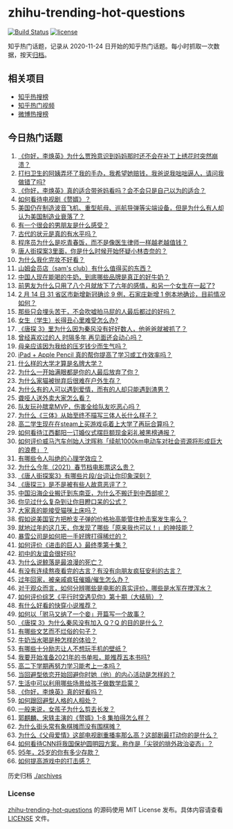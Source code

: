 # zhihu-trending-hot-questions

[![Build Status](https://github.com/justjavac/zhihu-trending-hot-questions/workflows/ci/badge.svg?branch=master)](https://github.com/justjavac/zhihu-trending-hot-questions/actions)
[![license](https://img.shields.io/github/license/justjavac/zhihu-trending-hot-questions)](https://github.com/justjavac/zhihu-trending-hot-questions/blob/master/LICENSE)

知乎热门话题，记录从 2020-11-24 日开始的知乎热门话题。每小时抓取一次数据，按天[归档](./archives)。

## 相关项目

- [知乎热搜榜](https://github.com/justjavac/zhihu-trending-top-search)
- [知乎热门视频](https://github.com/justjavac/zhihu-trending-hot-video)
- [微博热搜榜](https://github.com/justjavac/weibo-trending-hot-search)

## 今日热门话题

<!-- BEGIN -->
<!-- 最后更新时间 Tue Feb 16 2021 08:02:55 GMT+0800 (CST) -->
1. [《你好，李焕英》为什么贾玲意识到妈妈那时还不会在补丁上绣花时突然崩溃？](https://www.zhihu.com/question/444267187)
1. [打扫卫生的阿姨弄坏了我的手办，我希望她赔钱，我爸说我咄咄逼人，请问我做错了吗?](https://www.zhihu.com/question/442756818)
1. [《你好，李焕英》真的适合带爸妈看吗？会不会只是自己以为的适合？](https://www.zhihu.com/question/444136127)
1. [如何看待电视剧《赘婿》？](https://www.zhihu.com/question/444425031)
1. [美国仍在制造波音飞机、重型航母、巡航导弹等尖端设备，但是为什么有人却认为美国制造业衰落了？](https://www.zhihu.com/question/443912700)
1. [有一个很会的男朋友是什么感受？](https://www.zhihu.com/question/391872560)
1. [古代的状元是真的有水平吗？](https://www.zhihu.com/question/427239644)
1. [程序员为什么是吃青春饭，而不是像医生律师一样越老越值钱？](https://www.zhihu.com/question/444102247)
1. [唐人街探案3里面，你是什么时候开始怀疑小林杏奈的？](https://www.zhihu.com/question/444524753)
1. [为什么我化完妆不好看？](https://www.zhihu.com/question/442640081)
1. [山姆会员店（sam's club）有什么值得买的东西？](https://www.zhihu.com/question/58897556)
1. [中国人现在能喝的牛奶，到底哪些品牌是真正的好牛奶？](https://www.zhihu.com/question/406534691)
1. [前男友为什么只用了八个月就放下了六年的感情，和另一个女生在一起了?](https://www.zhihu.com/question/437014772)
1. [2 月 14 日 31 省区市新增新冠确诊 9 例，石家庄新增 1 例本地确诊，目前情况如何？](https://www.zhihu.com/question/444499185)
1. [那些只会埋头苦干，不会吹嘘拍马屁的人最后都过的好吗？](https://www.zhihu.com/question/443803778)
1. [女生（学生）长得丑心里难受怎么办?](https://www.zhihu.com/question/444280529)
1. [《唐探 3》里为什么因为秦风没有好好数人，他爸爸就被抓了？](https://www.zhihu.com/question/444120794)
1. [曾经喜欢过的人  时隔多年  再见面还会动心吗？](https://www.zhihu.com/question/436416189)
1. [母亲应该因为我给的压岁钱少而生气吗？](https://www.zhihu.com/question/444206266)
1. [iPad + Apple Pencil 真的帮你提高了学习或工作效率吗？](https://www.zhihu.com/question/319011403)
1. [什么样的大学才算是名牌大学？](https://www.zhihu.com/question/440362268)
1. [为什么一开始满眼都是你的人最后放弃了你？](https://www.zhihu.com/question/437654996)
1. [为什么家猫被抛弃后很难在户外生存？](https://www.zhihu.com/question/430534419)
1. [为什么有的人可以遇到爱情，而有的人却只能遇到渣男？](https://www.zhihu.com/question/363549975)
1. [聋哑人送外卖大家怎么看？](https://www.zhihu.com/question/68568499)
1. [队友玩孙膑拿MVP，伤害全给队友吃恶心吗？](https://www.zhihu.com/question/444126709)
1. [为什么《三体》从始至终不描写三体人长什么样子？](https://www.zhihu.com/question/443422202)
1. [高二学生现在在steam上买游戏屯着上大学了再玩合算吗？](https://www.zhihu.com/question/437333279)
1. [如何看待江西鄱阳一订婚仪式摆巨额现金彩礼被黑榜通报？](https://www.zhihu.com/question/444525387)
1. [如何评价威马汽车创始人沈晖称「续航1000km电动车对社会资源将形成巨大的浪费」？](https://www.zhihu.com/question/440106593)
1. [有哪些令人叫绝的心理学效应？](https://www.zhihu.com/question/20357247)
1. [为什么今年（2021）春节档电影票这么贵？](https://www.zhihu.com/question/442391364)
1. [《唐人街探案3》有哪些片段/台词让你印象深刻？](https://www.zhihu.com/question/443946941)
1. [《唐探三》是不是被有些人故意恶评了？](https://www.zhihu.com/question/444157762)
1. [中国沿海企业搬迁到东南亚，为什么不搬迁到中西部呢？](https://www.zhihu.com/question/443763482)
1. [你见过什么复杂到让你目瞪口呆的公式？](https://www.zhihu.com/question/314444749)
1. [大家真的能接受猫咪上床吗？](https://www.zhihu.com/question/442904528)
1. [假如说美国官方把枪支子弹的价格抬高能管住枪击案发生率么？](https://www.zhihu.com/question/443399024)
1. [就地过年的这几天，你发现了哪些「原来我也可以！」的神技能？](https://www.zhihu.com/question/444500424)
1. [暴雪公司是如何把一手好牌打得稀烂的？](https://www.zhihu.com/question/441098475)
1. [如何评价《进击的巨人》最终季第十集？](https://www.zhihu.com/question/441059544)
1. [初中的友谊会很好吗?](https://www.zhihu.com/question/443928353)
1. [为什么说鲸落是最浪漫的死亡？](https://www.zhihu.com/question/440958548)
1. [有没有连续熬夜看完的古言？有没有向朋友疯狂安利的古言？](https://www.zhihu.com/question/367566060)
1. [过年回家，被亲戚疯狂催婚/催生怎么办？](https://www.zhihu.com/question/443338379)
1. [对于观众而言，如何分辨哪些是电影的真实评价，哪些是水军在搅浑水？](https://www.zhihu.com/question/444229926)
1. [如何评价综艺《平行时空遇见你》第十期（大结局）？](https://www.zhihu.com/question/444419781)
1. [有什么好看的快穿小说推荐？](https://www.zhihu.com/question/440243405)
1. [如何以「驸马又纳了一个妾」开篇写一个故事？](https://www.zhihu.com/question/392975374)
1. [《唐探 3》为什么秦风没有加入 Q？Q 的目的是什么？](https://www.zhihu.com/question/444247052)
1. [有哪些文艺而不烂俗的句子？](https://www.zhihu.com/question/384858847)
1. [牛奶当水喝是种怎样的体验？](https://www.zhihu.com/question/41816772)
1. [有哪些十分励志让人不想玩手机的壁纸？](https://www.zhihu.com/question/267009223)
1. [我要开始准备2021年的书单啦，能推荐五本书吗?](https://www.zhihu.com/question/435930097)
1. [高二下学期再努力学习能考上一本吗？](https://www.zhihu.com/question/443937418)
1. [当回避型依恋开始回避你时她（他）的内心活动是怎样的？](https://www.zhihu.com/question/337217828)
1. [生活中可以利用哪些场景给孩子做数学启蒙？](https://www.zhihu.com/question/386686608)
1. [《你好，李焕英》真的好看吗？](https://www.zhihu.com/question/444200836)
1. [如何跟回避型人格的人相处？](https://www.zhihu.com/question/416440367)
1. [一般来说，女孩子为什么剪去长发？](https://www.zhihu.com/question/443395392)
1. [郭麒麟、宋轶主演的《赘婿》1-8 集拍得怎么样？](https://www.zhihu.com/question/444400689)
1. [为什么街头常有象棋摊而没有围棋摊？](https://www.zhihu.com/question/444334861)
1. [为什么《父母爱情》这部电视剧重播率那么高？这部剧最打动你的是什么？](https://www.zhihu.com/question/425708262)
1. [如何看待CNN将我国保护圆明园方案，称作是「尖锐的排外政治姿态」？](https://www.zhihu.com/question/444495574)
1. [95年，25岁的你有多少存款？](https://www.zhihu.com/question/414209302)
1. [如何提高游戏中的打击感？](https://www.zhihu.com/question/20344728)
<!-- END -->

历史归档 [./archives](./archives)

### License

[zhihu-trending-hot-questions](https://github.com/justjavac/zhihu-trending-hot-questions) 的源码使用 MIT License 发布。具体内容请查看 [LICENSE](./LICENSE) 文件。

